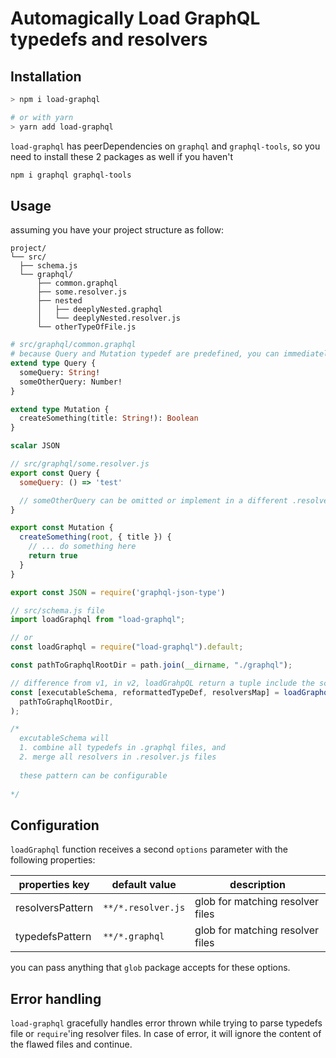 # Automagically Load GraphQL typedefs and resolvers

## Installation

```sh
> npm i load-graphql

# or with yarn
> yarn add load-graphql
```

`load-graphql` has peerDependencies on `graphql` and `graphql-tools`, so you
need to install these 2 packages as well if you haven't

```sh
npm i graphql graphql-tools
```

## Usage

assuming you have your project structure as follow:

```
project/
└── src/
  ├── schema.js
  └── graphql/
      ├── common.graphql
      ├── some.resolver.js
      ├── nested
      │   ├── deeplyNested.graphql
      │   └── deeplyNested.resolver.js
      └── otherTypeOfFile.js
```

```graphql
# src/graphql/common.graphql
# because Query and Mutation typedef are predefined, you can immediately extend them in your graphql files
extend type Query {
  someQuery: String!
  someOtherQuery: Number!
}

extend type Mutation {
  createSomething(title: String!): Boolean
}

scalar JSON
```

```js
// src/graphql/some.resolver.js
export const Query {
  someQuery: () => 'test'

  // someOtherQuery can be omitted or implement in a different .resolver.js file
}

export const Mutation {
  createSomething(root, { title }) {
    // ... do something here
    return true
  }
}

export const JSON = require('graphql-json-type')
```

```js
// src/schema.js file
import loadGraphql from "load-graphql";

// or
const loadGraphql = require("load-graphql").default;

const pathToGraphqlRootDir = path.join(__dirname, "./graphql");

// difference from v1, in v2, loadGrahpQL return a tuple include the schema, and additional typedef and resovlers
const [executableSchema, reformattedTypeDef, resolversMap] = loadGraphql(
  pathToGraphqlRootDir,
);

/* 
  excutableSchema will
  1. combine all typedefs in .graphql files, and
  2. merge all resolvers in .resolver.js files 
  
  these pattern can be configurable
  
*/
```

## Configuration

`loadGraphql` function receives a second `options` parameter with the following
properties:

| properties key   | default value      | description                      |
| ---------------- | ------------------ | -------------------------------- |
| resolversPattern | `**/*.resolver.js` | glob for matching resolver files |
| typedefsPattern  | `**/*.graphql`     | glob for matching resolver files |

you can pass anything that `glob` package accepts for these options.

## Error handling

`load-graphql` gracefully handles error thrown while trying to parse typedefs
file or `require`'ing resolver files. In case of error, it will ignore the
content of the flawed files and continue.
